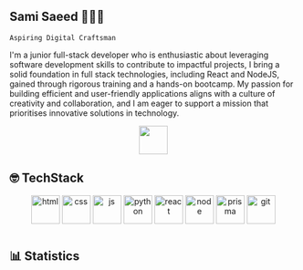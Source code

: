 ## Sami Saeed 👨🏽‍💻

`Aspiring Digital Craftsman`

I'm a junior full-stack developer who is enthusiastic about leveraging software development skills to contribute to impactful projects, I bring a solid foundation in full stack technologies, including React and NodeJS, gained through rigorous training and a hands-on bootcamp. My passion for building efficient and user-friendly applications aligns with a culture of creativity and collaboration, and I am eager to support a mission that prioritises innovative solutions in technology.

<p align="center">
<a href="https://www.linkedin.com/in/samisalehsaeed/">
<img src="https://ccpi.ac.uk/wp-content/webpc-passthru.php?src=https://ccpi.ac.uk/wp-content/uploads/2022/06/Linkedin-Logo.png&nocache=1" style="height:50px"/>
</a>
</p>

## 🤓 TechStack

<p align="center">
<img src="https://cdn-icons-png.flaticon.com/128/1051/1051277.png"style="height:50px" style="padding-right:10px" alt = "html" />
<img src="https://cdn-icons-png.flaticon.com/128/732/732190.png" style="height:50px"alt = "css"/>
<img src="https://cdn-icons-png.flaticon.com/128/5968/5968292.png" style="height:50px"alt = "js"/>
<img src="https://cdn-icons-png.flaticon.com/128/5968/5968350.png" style="height:50px"alt = "python"/>
<img src="https://cdn-icons-png.flaticon.com/128/3334/3334886.png" style="height:50px"alt = "react"/>
<img src="https://cdn-icons-png.flaticon.com/128/5968/5968322.png" style="height:50px"alt = "node"/>
<img src="https://cdn-icons-png.flaticon.com/128/7492/7492895.png" style="height:50px"alt = "prisma"/>
<img src="https://cdn-icons-png.flaticon.com/128/11518/11518876.png" style="height:50px"alt = "git"/>
</p>

#

## 📊 Statistics
